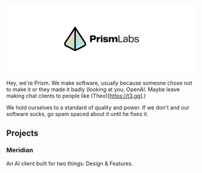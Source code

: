 ![PrismLabs Logo Banner](banner.png)

Hey, we're Prism. We make software, usually because someone chose not to make it or they made it badly (looking at you, OpenAI. Maybe leave making chat clients to people like (Theo)[https://t3.gg].)

We hold ourselves to a standard of quality and power. If we don't and our software sucks, go spam spaced about it until he fixes it.

## Projects
### Meridian
An AI client built for two things: Design & Features.
